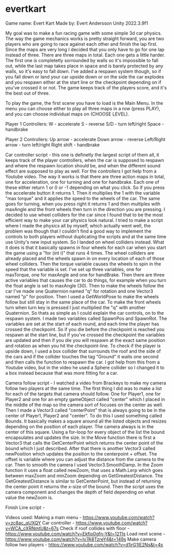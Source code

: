 # evertkart

Game name: Evert Kart
Made by: Evert Andersson
Unity 2022.3.9f1

My goal was to make a fun racing game with some simple 3d car physics. The way the game mechanics works is pretty straight forward, you are two players who are going to race against each other and finish the lap first. Since the maps are very long I decided that you only have to go for one lap instead of three. There are three maps in total. Each one gets a little harder. The first one is completetly sorrounded by walls so it's impossible to fall out, while the last map takes place in space and is barely protected by any walls, so it's easy to fall down. I've added a respawn system though, so if you fall down or land your car upside down or on the side the car explodes and you respawn either at the start line or the checkpoint depending on if you've crossed it or not. The game keeps track of the players score, and it's the best out of three. 

To play the game, the first scene you have to load is the Main Menu. In the menu you can choose either to play all three maps in a row (press PLAY), and you can choose individual maps on (CHOOSE LEVEL). 

Player 1 Controllers:
W - accelerate
S - reverse
S/D - turn left/right
Space - handbrake

Player 2 Controllers:
Up arrow - accelerate
Down arrow - reverse
Left/Right arrow - turn left/right
Right shift - handbrake

Car controller script - this one is definetly the largest script of them all, it keeps track of the player controllers, when the car is supposed to respawn and where the respawn location should be, and when the different sound effect are supposed to play as well. For the controllers I got help from a Youtube video. The way it works is that there are three action maps in total, one for acceleration, one for turning and one for handbrake. Each one of these either return 1 or 0 or -1 depending on what you click. So if you press the accelerate button it returns 1. Then it multiplies the 1 with the variable "max torque" and it applies the speed to the wheels of the car. The same goes for turning, when you press right it returns 1 and then multiples with maxAngle and the front wheels then turn in the direction you are pressing. I decided to use wheel colliders for the car since I found that to be the most efficient way to make your car physics look natural. I tried to make a script where I made the physics all by myself, which actually went well, the problem was though that I couldn't find a good way to implement the controls to both players without duplicating the scripts and at the same time use Unity's new input system. So I landed on wheel colliders instead. What it does is that it basically spawns in four wheels for each car when you start the game using a "for (int i)" that runs 4 times. The wheel colliders are already placed and the wheels spawn in on every location of each of those wheel colliders. Then the torque variable causes the wheels to spin in the speed that the variable is set. I've set up three variables, one for maxTorque, one for maxAngle and one for handBrake. Then there are three active variables that causes the car to do things, for example when you turn the float angle is set to maxAngle (30). Then to make the wheels follow the car I've made one Quaternion named "q" for rotation and one Vector3 named "p" for position. Then I used a GetWorldPose to make the wheels follow but still stay in the same place of the car. To make the front wheels turn when turn key is pressed I just multiplied the "q" with another Quaternion. 
So thats as simple as I could explain the car controls, on to the respawn system. I made two variables called SpawnPos and SpawnRot. The variables are set at the start of each round, and each time the player has crossed the checkpoint. So if you die before the checkpoint is reached you respawn at the start line, but if you've crossed the checkpoint the variables are updated and then if you die you will respawn at the exact same position and rotation as when you hit the checkpoint-line. To check if the player is upside down, I used a box collider that surrounds the roof and the side of the cars and if the collider touches the tag "Ground" it waits one second and then calls the function to respawn the car. I got help from this from a Youtube video, but in the video he used a Sphere collider so I changed it to a box instead because that was more fitting for a car. 

Camera follow script - I watched a video from Brackeys to make my camera follow two players at the same time. The first thing I did was to make a list for each of the targets that camera should follow. One for Player1, one for Player2 and one for an empty gameObject called "center" which I placed in the middle of the map so the camera sort of focuses on the center as well. Then I made a Vector3 called "centerPoint" that is always going to be in the center of Player1, Player2 and "center". To do this I used something called Bounds. It basically makes a square around all the listed objects and resizes depending on the position of each player. The camera always is in the center of this square. Using a for-loop for every object of the list the bound encapsulates and updates the size. 
In the Move function there is first a Vector3 that calls the GetCenterPoint which returns the center point of the bound which I just described. After that there is another Vector3 called newPosition which updates the position to the centerpoint + offset. The offset is variable where you can adjust the distance from the camera to the car. Then to smooth the camera I used Vector3.SmoothDamp. 
In the Zoom function it uses a float called newZoom, that uses a Math.Lerp which goes between maxZoom and minZoom depending on GetGreatestDistance. The GetGreatestDistance is similar to GetCenterPoint, but instead of returning the center point it returns the x-size of the bound. Then the script uses the camera component and changes the depth of field depending on what value the newZoom is.

Finish Line script - 

Videos used: 
Making a main menu - https://www.youtube.com/watch?v=zc8ac_qUXQY
Car controller - https://www.youtube.com/watch?v=WCA_cXRNmtU&t=67s
Check if roof collides with floor - https://www.youtube.com/watch?v=Ekfio0gfn-Y&t=1211s
Load next scene - https://www.youtube.com/watch?v=Iv7A8TzreY4&t=149s
Make camera follow two players - https://www.youtube.com/watch?v=d1irG1lE2Ns&t=4s

